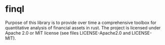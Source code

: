 # finql

Purpose of this library is to provide over time a comprehensive toolbox
for quantitative analysis of financial assets in rust. 
The project is licensed under Apache 2.0 or MIT license (see files LICENSE-Apache2.0 and LICENSE-MIT).
